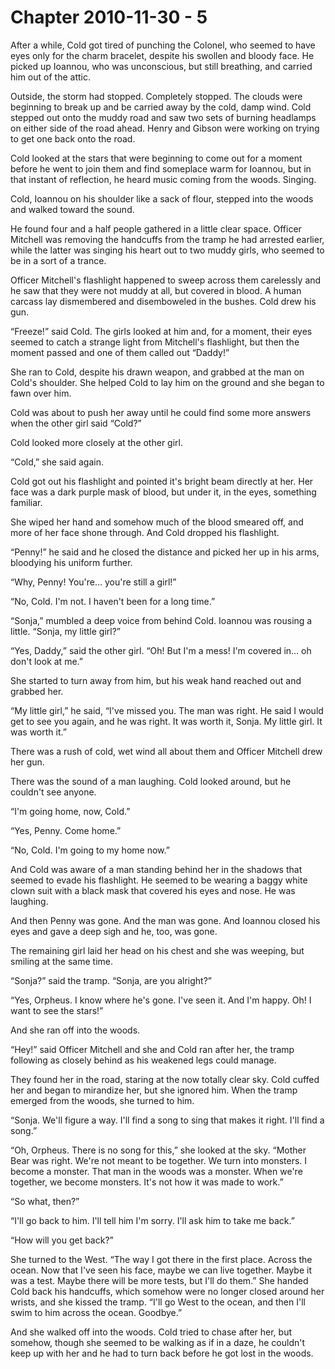 # Chapter 2010-11-30 - 5

After a while, Cold got tired of punching the Colonel, who seemed to have eyes
only for the charm bracelet, despite his swollen and bloody face.  He picked up
Ioannou, who was unconscious, but still breathing, and carried him out of the attic.

Outside, the storm had stopped.  Completely stopped.  The clouds were beginning
to break up and be carried away by the cold, damp wind.  Cold stepped out onto
the muddy road and saw two sets of burning headlamps on either side of the road
ahead.  Henry and Gibson were working on trying to get one back onto the road.

Cold looked at the stars that were beginning to come out for a moment before
he went to join them and find someplace warm for Ioannou, but in that instant
of reflection, he heard music coming from the woods.  Singing.

Cold, Ioannou on his shoulder like a sack of flour, stepped into the woods and
walked toward the sound.

He found four and a half people gathered in a little clear space.  Officer
Mitchell was removing the handcuffs from the tramp he had arrested earlier,
while the latter was singing his heart out to two muddy girls, who seemed
to be in a sort of a trance.

Officer Mitchell's flashlight happened to sweep across them carelessly and
he saw that they were not muddy at all, but covered in blood.  A human
carcass lay dismembered and disemboweled in the bushes.  Cold drew his gun.

“Freeze!” said Cold.  The girls looked at him and, for a moment, their eyes
seemed to catch a strange light from Mitchell's flashlight, but then the moment
passed and one of them called out “Daddy!”

She ran to Cold, despite his drawn weapon, and grabbed at the man on Cold's
shoulder.  She helped Cold to lay him on the ground and she began to fawn
over him.

Cold was about to push her away until he could find some more answers when
the other girl said “Cold?”

Cold looked more closely at the other girl.

“Cold,” she said again.

Cold got out his flashlight and pointed it's bright beam directly at her.
Her face was a dark purple mask of blood, but under it, in the eyes, something
familiar.

She wiped her hand and somehow much of the blood smeared off, and more of her
face shone through.  And Cold dropped his flashlight.

“Penny!” he said and he closed the distance and picked her up in his arms,
bloodying his uniform further.

“Why, Penny!  You're… you're still a girl!”

“No, Cold.  I'm not.  I haven't been for a long time.”

“Sonja,” mumbled a deep voice from behind Cold.  Ioannou was rousing a little. 
“Sonja, my little girl?”

“Yes, Daddy,” said the other girl.  “Oh! But I'm a mess! I'm covered in… oh
don't look at me.”

She started to turn away from him, but his weak hand reached out and grabbed
her.

“My little girl,” he said, “I've missed you.  The man was right.  He said I would
get to see you again, and he was right.  It was worth it, Sonja.  My little girl.
It was worth it.”

There was a rush of cold, wet wind all about them and Officer Mitchell drew her gun.

There was the sound of a man laughing.  Cold looked around, but he couldn't see anyone.

“I'm going home, now, Cold.”

“Yes, Penny.  Come home.”

“No, Cold.  I'm going to my home now.”

And Cold was aware of a man standing behind her in the shadows that seemed to evade
his flashlight.  He seemed to be wearing a baggy white clown suit with a black mask
that covered his eyes and nose.  He was laughing.

And then Penny was gone.  And the man was gone.  And Ioannou closed his eyes and gave
a deep sigh and he, too, was gone.

The remaining girl laid her head on his chest and she was weeping, but smiling at the
same time.

“Sonja?” said the tramp.  “Sonja, are you alright?”

“Yes, Orpheus. I know where he's gone. I've seen it. And I'm happy. Oh! I want to see the stars!”

And she ran off into the woods.

“Hey!” said Officer Mitchell and she and Cold ran after her, the tramp following as closely behind
as his weakened legs could manage.

They found her in the road, staring at the now totally clear sky.  Cold cuffed her and began to mirandize her, but she
ignored him.  When the tramp emerged from the woods, she turned to him.

“Sonja.  We'll figure a way.  I'll find a song to sing that makes it right.  I'll find a song.”

“Oh, Orpheus.  There is no song for this,” she looked at the sky. “Mother Bear was right.
We're not meant to be together.  We turn into monsters.  I become a monster.  That man in
the woods was a monster.  When we're together, we become monsters.  It's not how it
was made to work.”

“So what, then?”

“I'll go back to him.  I'll tell him I'm sorry.  I'll ask him to take me back.”

“How will you get back?”

She turned to the West.  “The way I got there in the first place.  Across the ocean. Now
that I've seen his face, maybe we can live together.  Maybe it was a test.  Maybe there
will be more tests, but I'll do them.”  She handed Cold back his handcuffs, which somehow
were no longer closed around her wrists, and she kissed the tramp.  “I'll go West to the
ocean, and then I'll swim to him across the ocean.  Goodbye.”

And she walked off into the woods.  Cold tried to chase after her, but somehow, though she
seemed to be walking as if in a daze, he couldn't keep up with her and he had to turn
back before he got lost in the woods.
